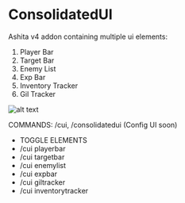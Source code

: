 # ConsolidatedUI
Ashita v4 addon containing multiple ui elements:

1) Player Bar
2) Target Bar
3) Enemy List
4) Exp Bar
5) Inventory Tracker
6) Gil Tracker

![alt text](https://user-images.githubusercontent.com/7691562/210923390-fe6db49e-2617-4584-b622-880fa74c2366.png)


COMMANDS: /cui, /consolidatedui (Config UI soon)
* TOGGLE ELEMENTS 
* /cui playerbar
* /cui targetbar
* /cui enemylist
* /cui expbar
* /cui giltracker
* /cui inventorytracker
